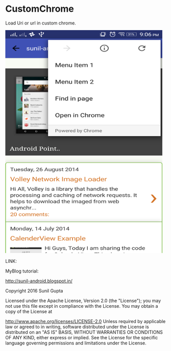 # CustomChrome

Load Uri or url in custom chrome.

<img src="https://github.com/sunil676/CustomChrome/blob/master/device-2016-08-29-210647.png" width="492" height="700"/>

LINK:

MyBlog tutorial:

http://sunil-android.blogspot.in/

Copyright 2016 Sunil Gupta

Licensed under the Apache License, Version 2.0 (the "License"); you may not use this file except in compliance with the License. You may obtain a copy of the License at

http://www.apache.org/licenses/LICENSE-2.0 Unless required by applicable law or agreed to in writing, software distributed under the License is distributed on an "AS IS" BASIS, WITHOUT WARRANTIES OR CONDITIONS OF ANY KIND, either express or implied. See the License for the specific language governing permissions and limitations under the License.
